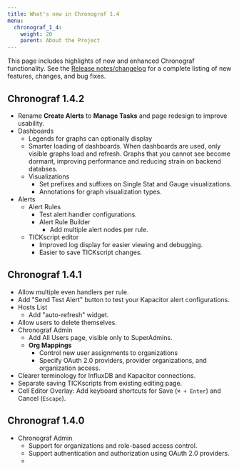 ```yaml
---
title: What's new in Chronograf 1.4
menu:
  chronograf_1_4:
    weight: 20
    parent: About the Project
---
```

This page includes highlights of new and enhanced Chronograf functionality. See the [Release notes/changelog](/chronograf/v1.4/about_the_project/release-notes-changelog/) for a complete listing of new features, changes, and bug fixes.

## Chronograf 1.4.2

* Rename **Create Alerts** to **Manage Tasks** and page redesign to improve usability.
* Dashboards
  - Legends for graphs can optionally display
  - Smarter loading of dashboards. When dashboards are used, only visible graphs load and refresh. Graphs that you cannot see become dormant, improving performance and reducing strain on backend databses.
  - Visualizations
    - Set prefixes and suffixes on Single Stat and Gauge visualizations.
    - Annotations for graph visualization types.
* Alerts
  - Alert Rules
    - Test alert handler configurations.
    - Alert Rule Builder
      - Add multiple alert nodes per rule.
  - TICKscript editor
    - Improved log display for easier viewing and debugging.
    - Easier to save TICKscript changes.


## Chronograf 1.4.1

* Allow multiple even handlers per rule.
* Add "Send Test Alert" button to test your Kapacitor alert configurations.
* Hosts List
  - Add "auto-refresh" widget.
* Allow users to delete themselves.
* Chronograf Admin
  - Add All Users page, visible only to SuperAdmins.
  - **Org Mappings**
    - Control new user assignments to organizations
    - Specify OAuth 2.0 providers, provider organizations, and organization access.
* Clearer terminology for InfluxDB and Kapacitor connections.
* Separate saving TICKscripts from existing editing page.
* Cell Editor Overlay: Add keyboard shortcuts for Save (`⌘ + Enter`) and Cancel (`Escape`).

## Chronograf 1.4.0

* Chronograf Admin
  - Support for organizations and role-based access control.
  - Support authentication and authorization using OAuth 2.0 providers.
  -
